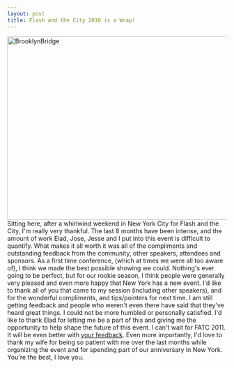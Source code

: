 ```yaml
---
layout: post
title: Flash and the City 2010 is a Wrap!
---
```


<a href="/images/BrooklynBridge.png"><img title="BrooklynBridge" src="/images/BrooklynBridge.png" width="560" height="420"/></a> Sitting here, after a whirlwind weekend in New York City for Flash and the City, I'm really very thankful. The last 8 months have been intense, and the amount of work Elad, Jose, Jesse and I put into this event is difficult to quantify. What makes it all worth it was all of the compliments and outstanding feedback from the community, other speakers, attendees and sponsors. As a first time conference, (which at times we were all too aware of), I think we made the best possible showing we could. Nothing's ever going to be perfect, but for our rookie season, I think people were generally very pleased and even more happy that New York has a new event.  I'd like to thank all of you that came to my session (including other speakers), and for the wonderful compliments, and tips/pointers for next time. I am still getting feedback and people who weren't even there have said that they've heard great things. I could not be more humbled or personally satisfied.  I'd like to thank Elad for letting me be a part of this and giving me the opportunity to help shape the future of this event. I can't wait for FATC 2011. It will be even better with <a href="http://flashandthecity.com/survey">your feedback</a>. Even more importantly, I'd love to thank my wife for being so patient with me over the last months while organizing the event and for spending part of our anniversary in New York. You're the best, I love you.